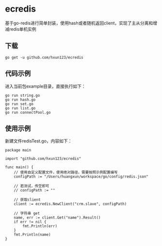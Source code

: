 # ecredis
基于go-redis进行简单封装，使用hash或者随机返回client，实现了主从分离和增减redis单机实例
## 下载
`go get -u github.com/hxun123/ecredis`
## 代码示例
进入当前包example目录，直接执行如下：
```
go run string.go
go run hash.go
go run set.go
go run list.go
go run connectPool.go
```
## 使用示例
新建文件redisTest.go，内容如下：
```
package main

import "github.com/hxun123/ecredis"

func main() {
    // 使用自定义配置文件，使用绝对路径，需要按照示例配置编写
	configPath := "/Users/huangxun/workspace/go/config/redis.json"

	// 若测试，传空即可
	// configPath := ""

	// 获取client
	client := ecredis.NewClient("crm.slave", configPath)

	// 字符串 get
    name, err := client.Get("name").Result()
   	if err != nil {
    	fmt.Println(err)
    }
    fmt.Println(name)
}

```
